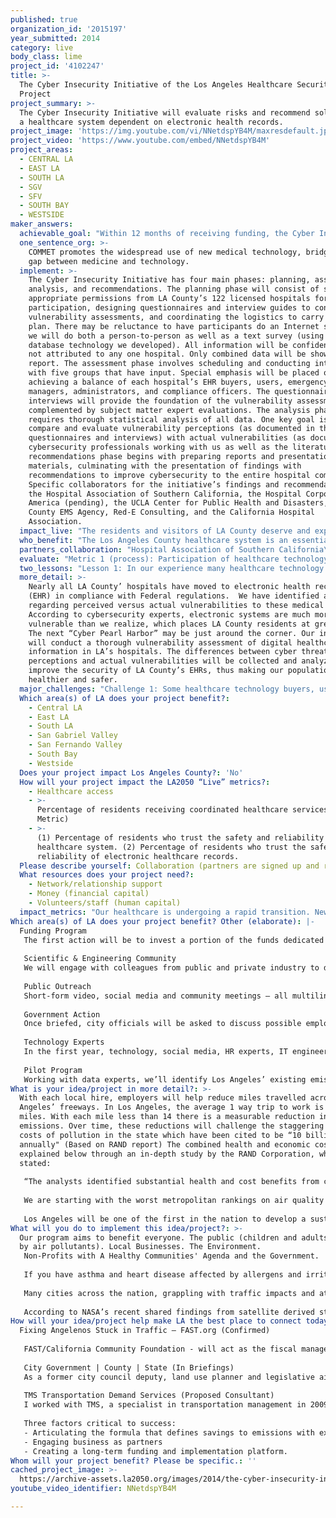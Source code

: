 ```yaml
---
published: true
organization_id: '2015197'
year_submitted: 2014
category: live
body_class: lime
project_id: '4102247'
title: >-
  The Cyber Insecurity Initiative of the Los Angeles Healthcare Security Systems
  Project
project_summary: >-
  The Cyber Insecurity Initiative will evaluate risks and recommend solutions to
  a healthcare system dependent on electronic health records.
project_image: 'https://img.youtube.com/vi/NNetdspYB4M/maxresdefault.jpg'
project_video: 'https://www.youtube.com/embed/NNetdspYB4M'
project_areas:
  - CENTRAL LA
  - EAST LA
  - SOUTH LA
  - SGV
  - SFV
  - SOUTH BAY
  - WESTSIDE
maker_answers:
  achievable_goal: "Within 12 months of receiving funding, the Cyber Insecurity Initiative will have completed most of the first two phases of its plan, and the third phase will be underway. The planning phase consists of securing appropriate permissions from hospitals and healthcare professionals for participation. We have already begun this process by approaching top-level administrators and healthcare/hospital associations for buy-in. The planning phase also includes designing questionnaires and interview guides; the formative work for this activity is already complete. \r\n\r\nThe assessment phase involves scheduling and conducting interviews with EHR technology buyers, users, disaster managers, administrators, and compliance officers. This is where the majority of the labor will be.  The principal goal is data collection.\r\n\r\nThe analysis phase consists of thorough statistical analysis of the data for the purpose of developing recommendations. We anticipate beginning this phase within one year of receiving funding. The final phase, recommendations, will be completed in the second year of the Cyber Insecurity Initiative. "
  one_sentence_org: >-
    COMMET promotes the widespread use of new medical technology, bridging the
    gap between medicine and technology.
  implement: >-
    The Cyber Insecurity Initiative has four main phases: planning, assessment,
    analysis, and recommendations. The planning phase will consist of securing
    appropriate permissions from LA County’s 122 licensed hospitals for
    participation, designing questionnaires and interview guides to conduct the
    vulnerability assessments, and coordinating the logistics to carry out the
    plan. There may be reluctance to have participants do an Internet survey, so
    we will do both a person-to-person as well as a text survey (using text to
    database technology we developed). All information will be confidential and
    not attributed to any one hospital. Only combined data will be shown in any
    report. The assessment phase involves scheduling and conducting interviews
    with five groups that have input. Special emphasis will be placed on
    achieving a balance of each hospital’s EHR buyers, users, emergency
    managers, administrators, and compliance officers. The questionnaires and
    interviews will provide the foundation of the vulnerability assessment,
    complemented by subject matter expert evaluations. The analysis phase
    requires thorough statistical analysis of all data. One key goal is to
    compare and evaluate vulnerability perceptions (as documented in the
    questionnaires and interviews) with actual vulnerabilities (as documented by
    cybersecurity professionals working with us as well as the literature). The
    recommendations phase begins with preparing reports and presentation
    materials, culminating with the presentation of findings with
    recommendations to improve cybersecurity to the entire hospital community. 
    Specific collaborators for the initiative’s findings and recommendations are
    the Hospital Association of Southern California, the Hospital Corporation of
    America (pending), the UCLA Center for Public Health and Disasters, the LA
    County EMS Agency, Red-E Consulting, and the California Hospital
    Association. 
  impact_live: "The residents and visitors of LA County deserve and expect a safe, reliable healthcare system that protects their personal health information and provides unimpeded information to the appropriate provider in a timely manner. We are still at the dawn of a rapidly evolving technological age in healthcare. As our use of healthcare technology and cyberspace expands, so do the cybersecurity threats. The Cyber Insecurity Initiative will proactively address these concerns now, guiding our use of new technology in a safe and responsible manner. By 2050, healthcare will be totally dependent on technology and cyberspace, and the decisions we make now will allow LA to take full advantage of benefits offered by reliable, digitized healthcare while proactively minimizing the risks to the private health information of every individual who uses LA County’s hospitals. \r\n\r\nFurthermore, in a world that is shrinking due to technology, the Cyber Insecurity Initiative will keep Los Angeles at the forefront of healthcare in an increasingly globalized world. LA is a truly global city. As of 2013, there were 3.5 million foreign-born residents in LA County, and there are 135 different languages spoken here.  An estimated 1 in 10 residents is undocumented, and we have millions of international visitors every year. LAX is the sixth busiest airport in the world. For the health of our residents and visitors, our economic prosperity requires a world class healthcare system that maximizes the safe and responsible use of EHRs \r\n\r\nAdditionally, disasters and public health emergencies (such as biological terrorism and pandemic diseases) must be considered. If used to its potential, our healthcare system can use EHRs to mitigate the effects of a disaster and speed the public health emergency response and recovery. In fact, the effective use of EHRs even has the potential to mitigate a pandemic disease in its tracks. This can only be achieved, however, if the system is safe and secure. \r\n\r\nFinally, the routine and safe use of EHRs will drastically improve the daily lives of all LA County residents and visitors. Healthcare can be provided faster, more effectively, more efficiently, and cheaper thanks to the benefits of digitized healthcare. The Cyber Insecurity Initiative will ensure that we do so in a way that minimizes or negates the potential risks to digitized healthcare as we approach 2050. Residents will feel safer knowing that their medical privacy is secure and the system is working well."
  who_benefit: "The Los Angeles County healthcare system is an essential public service available to all residents and visitors. Whether or not a specific individual is using that system at any given point in time, everyone in LA can benefit from that public good. While our thoughts go first to the ill or injured who currently require hospital care, everyone in LA knows that the emergency medical services, emergency rooms, and world class healthcare in general are available to them and their families, if needed. Whether directly or indirectly, all of us benefit from our healthcare system. A well functioning healthcare system is essential to a vibrant, resilient community that can continue to thrive. In the new century, a comprehensive, long-term approach to healthcare cybersecurity is essential to the reliability and public trust of the healthcare system.\r\n\r\nThe cyber security concerns include security breaches, data loss, data for ransom, data corruption Internet breakdown, electrical breakdown, and other hazards that will negatively impact our population’s health in an environment where we are rapidly becoming more and more dependent on digitized healthcare records. Whether caused by a terrorist, a hacker, an accident, or a disaster, the residents and visitors of LA can be assured that their healthcare information is safer thanks to the Cyber Insecurity Initiative. \r\n\r\nThe following examples illustrate the extent of modern security breaches. As healthcare becomes increasingly dependent on digital records, the impact of these breaches will rise. According to a report by a cyber security firm called Redspin, there was a 97% increase in health record breaches from 2010-2011. Ponemon found that these breaches cost the hacked organization approximately $240 per record. In 2011, TRICARE lost their EHR back-up tapes, affecting almost 5 million patients. In 2010, the North Bronx Healthcare Network had 1.7 million EHRs stolen by a hacker. In 2009, Blue Cross and Blue Shield of Tennessee had a hard drive with over one million EHRs stolen. These are among many examples of the mounting risks associated with the transition to EHRs. The costs associated with EHR security breaches are tremendous, and the potential impact on the public’s faith in healthcare providers is even greater.\r\n\r\nAdditionally, the methodology we use can be adapted to other infrastructure, such as public health, public safety (police and fire), emergency management, transportation, electrical grid, public works, etc. "
  partners_collaboration: "Hospital Association of Southern California\r\nHospital Corporation of America (pending)\r\nUCLA Center for Public Health and Disasters\r\nLA County EMS Agency\r\nCalifornia Hospital Association\r\nRed-E (cyber consulting firm)\r\n"
  evaluate: "Metric 1 (process): Participation of healthcare technology buyers, users, managers, administrators, and compliance officers in the Cyber Insecurity Initiative. To be most effective, we will require the buy-in and support of these individuals to properly assess cybersecurity concerns. The support of both top-level administrators and hospital/healthcare associations will help with this endeavor, and we have already gained some support from them for the initiative. We will certainly be successful with even moderate participation from healthcare technology buyers, users, disaster managers, administrators, and compliance officers, but we seek to maximize their participation.\r\n\r\nMetric 2 (outcome): Gap between perceived cyber threats to the healthcare system (by healthcare administrators, providers, etc.) and actual threats. This measure will be initially assessed through questionnaires and interviews with a wide range of healthcare technology buyers, users, disaster managers, administrators, and compliance officers. The Cyber Insecurity Initiative will then analyze the results and provide recommendations to address the gaps between perceived and actual threats. \r\n\r\nMetric 3 (outcome): Public trust in the safety, accessibility, and reliability of the healthcare system is dependent on technology and cyberspace. This public trust is essential. Public concerns with the healthcare system, such as with the fire departments and emergency medical services response times, are fundamental to the trust in the healthcare system. The EMS system in LA County has already started using EHRs from the moment of first contact with patients (before they even get transported to the hospital). The Cyber Insecurity Initiative can provide recommendations to assess and improve the public’s trust in the emergency medical services system. This can also eventually be extended to other parts of the county’s infrastructure."
  two_lessons: "Lesson 1: In our experience many healthcare technology buyers, users, disaster managers, administrators, and compliance officers are either unaware of or do not fully appreciate the cybersecurity risks to healthcare data.  This lesson is based on consultation with cybersecurity professionals, the literature, and anecdotal information regarding the perceptions of healthcare professionals. This lesson, as well as the desire to have a resilient, robust system in place, is what prompted the need for the Cyber Insecurity Initiative. The extent and scope of the mismatch between cybersecurity and healthcare professionals will be determined and analyzed. Furthermore, many healthcare professionals are reluctant to participate in this type of research because it shines a light on a sensitive issue that they do not fully understand nor want to make public. In other words, they may not want to share their concerns. This is why buy-in and active support from top-level administrators and healthcare/hospital associations is critical.\r\n\r\nLesson 2: Black Swan (low probability, high impact) types of disasters are not part of our daily routine. Thus, many cyber concerns are handled outside the knowledge of the general public. The public’s trust in the healthcare system includes a basic assumption that cybersecurity issues are appropriately addressed. The public is not aware that many healthcare technology buyers, users, disaster managers, administrators, and compliance officers lack a full multidisciplinary appreciation of the cybersecurity risks to their personal health information. Were such knowledge to become widely publicized, then the public’s trust of the healthcare system would be diminished. That’s why it’s so important for the Cyber Insecurity Initiative to be funded. With funding we can proactively address these cybersecurity concerns now, before vulnerabilities can be exploited or new risks can develop. If a current or emerging vulnerability of cybersecurity was exploited without a program like the Cyber Insecurity Initiative to address it, the public trust in the healthcare system would be diminished or even violated."
  more_detail: >-
    Nearly all LA County’ hospitals have moved to electronic health records
    (EHR) in compliance with Federal regulations.  We have identified a mismatch
    regarding perceived versus actual vulnerabilities to these medical records.
    According to cybersecurity experts, electronic systems are much more
    vulnerable than we realize, which places LA County residents at great risk. 
    The next “Cyber Pearl Harbor” may be just around the corner. Our initiative
    will conduct a thorough vulnerability assessment of digital healthcare
    information in LA’s hospitals. The differences between cyber threat
    perceptions and actual vulnerabilities will be collected and analyzed to
    improve the security of LA County’s EHRs, thus making our population
    healthier and safer.
  major_challenges: "Challenge 1: Some healthcare technology buyers, users, disaster managers, administrators, and compliance officers may be reluctant to participate. In many cases, these individuals are generally aware of such cybersecurity concerns (or perceptions), but do not want the issue examined in detail by an outsider to the hospital or hospital organization. They may not want attention placed on their institution’s weaknesses. \r\n\r\nStrategy 1: Gain buy-in and active support from top-level administrators and healthcare/hospital associations. Help them understand how it is in their organizations’ best interests to proactively study and address these problems. Have them require or encourage their subordinates to participate.  Assure them that all information is confidential and no data will be attributed to any individual, hospital or hospital group. We will give them the opportunity to do either a person-to-person survey or a text-based survey on their cell phones. \r\n\r\n\r\nChallenge 2: Scheduling and logistics. The Cyber Insecurity Initiative will require a substantial number of interviews with healthcare technology buyers, users, disaster managers, administrators, and compliance officers. These are busy professionals with limited time for participating in an endeavor like this. Our organization has excellent project managers, but they will be engaged full time with coordinating the schedules of both the healthcare professionals and the interviewers to accomplish our objective. This phase will take six to eight months to complete. \r\n\r\nStrategy 2: This challenge will be mitigated in a few different ways.  First, the Cyber Insecurity Initiative will ensure that top-level administrators and healthcare/hospital associations require appropriate employees to participate. Second, we will establish the population of potential interviews before starting, and then ensure that our completed interviews are representative of that population. Third, we will develop a text message based questionnaire to ensure that we can collect some data from healthcare professionals who are unable to provide interviews. Since an Internet survey may be troubling to some, we will make available a texting technology we developed that can record and catalog responses in the event that a face-to-face interview is not possible or desirable. This technology has been tested in Vietnam for disease surveillance as well as with the LA County Department of Health Services for assessing waiting room time."
  Which area(s) of LA does your project benefit?:
    - Central LA
    - East LA
    - South LA
    - San Gabriel Valley
    - San Fernando Valley
    - South Bay
    - Westside
  Does your project impact Los Angeles County?: 'No'
  How will your project impact the LA2050 “Live” metrics?:
    - Healthcare access
    - >-
      Percentage of residents receiving coordinated healthcare services (Dream
      Metric)
    - >-
      (1) Percentage of residents who trust the safety and reliability of the
      healthcare system. (2) Percentage of residents who trust the safety and
      reliability of electronic healthcare records. 
  Please describe yourself: Collaboration (partners are signed up and ready to hit the ground running!)
  What resources does your project need?:
    - Network/relationship support
    - Money (financial capital)
    - Volunteers/staff (human capital)
  impact_metrics: "Our healthcare is undergoing a rapid transition. New laws are changing the way we provide care, healthcare costs are still out of control, providers are changing how they interact with patients, public health is underfunded, hospital profit margins are reduced, and all medical records are being digitized. This “perfect storm” helps put the importance of proper cyber safeguards in a broader context. \r\n\r\nHealthcare is a critical “public good” that benefits all residents and visitors to LA directly or indirectly. The reality is that a safe and reliable healthcare system is assumed and expected. We take it as a “given”, without specificity or insight regarding how complex it really is.  On occasion, the news media highlights various concerns for the public, such as when the Los Angeles Fire Department was faulted for its slower-than-reported EMS response times in 2013. \r\n\r\nFirst and foremost, public knowledge of the benefits from the Cyber Insecurity Initiative should increase the percentage of residents who receive coordinated healthcare access in LA. They will be assured that the healthcare system is proactively and responsibly addressing cybersecurity as the use of digitized healthcare expands and evolves. \r\n\r\nThe reality, though, is that many residents and visitors will be less aware of how the metrics of the Cyber Insecurity Initiative are actually achieved. First, we seek to better align cyber threat perceptions of administrators, providers, etc. with the actual cyber risks. Second, we will make recommendations to close gaps and improve upon security. Because the data has not yet been collected or analyzed, these recommendations and the metrics derived from them cannot yet be concretely defined. This is why a grant from LA2050 is so essential.\r\n\r\nIn a general sense, the recommendations and metrics center on anticipated cybersecurity and reliability domains since breaches have already occurred, hospitals have been fined, and records have been corrupted. These domains include the frequency and extent of security breaches and/or data loss, the speed and reliability of data retrieval and transfer, the usage rates and reliability of EHRs, and so on. In many cases, the general public will not be aware of these metrics even though they are critical to the health and wellbeing of the population. They can be aggregated under the categories of “public trust in the safety and reliability of the healthcare system” and “public trust in the safety and reliability of EHRs.\""
Which area(s) of LA does your project benefit? Other (elaborate): |-
  Funding Program
   The first action will be to invest a portion of the funds dedicated to creating further investment by government and foundations charged with advancing healthy communities measures by pragmatic and measurable means. 
   
   Scientific & Engineering Community
   We will engage with colleagues from public and private industry to develop a government briefing document. Experts will confirm the variables: numbers of cars travelling to work each day, number of miles on average for LA County, the results that could come from some local hiring percentage of the workforce. Experts will work with us to define reasonable parameters to Los Angeles and its best case for reducing emissions. The concept here is to provide insight to leaders on the type of carbon capture that is achievable, to begin creating the stage for action.
   
   Public Outreach
   Short-form video, social media and community meetings – all multilingual – will brief, educate and engage the public regarding the benefits from employer, resident and commuter perspectives. Outreach will be designed to attract start-ups and entrepreneurs, who will be part of the system making those stronger connections to employees.
   
   Government Action
   Once briefed, city officials will be asked to discuss possible employer incentives working with council leaders responsible for sustainable communities’ planning and economic development. After local hiring program briefings are established, employers will be invited to participate in the menu of incentives available on a city, county and state level. 
   
   Technology Experts
   In the first year, technology, social media, HR experts, IT engineers will be invited to begin developing the framework to create stronger connections between employers in search of local talent and residents in search of the jobs suitable to their experience at all levels. In addition, the applications that are currently available to help employers measure the emissions savings they achieve through local hiring will be assessed. 
   
   Pilot Program
   Working with data experts, we’ll identify Los Angeles’ existing emissions standing and define the potential reduction of emissions and/or improvement to air quality resulting from an initial pilot program of employees hired within a certain radius of local employers.
What is your idea/project in more detail?: >-
  With each local hire, employers will help reduce miles travelled across Los
  Angeles’ freeways. In Los Angeles, the average 1 way trip to work is 14.3
  miles. With each mile less than 14 there is a measurable reduction in
  emissions. Over time, these reductions will challenge the staggering economic
  costs of pollution in the state which have been cited to be “10 billion
  annually" (Based on RAND report) The combined health and economic costs are
  explained below through an in-depth study by the RAND Corporation, which also
  stated:
   
   “The analysts identified substantial health and cost benefits from cleaner air. Nearly 30,000 hospital admissions and ER visits could have been avoided over the two-year period, with resulting savings of about $193 million. Because public insurers such as Medicare and Medi-Cal paid most of the pollution-related health care bill, they have a lot to gain from cleaner air. But employers and private insurers also have sizable financial interest in reducing air pollution. The number of adverse health events that clean air would have prevented, and the resulting savings, varied across the state, depending on the local level of pollution.” 
   
   We are starting with the worst metropolitan rankings on air quality in the nation with a tremendous health care and human cost for Californians. Local hiring can be tagged as a “preventative” health measure, improving daily life for residents with a plan that thwarts emission release. Our Local Hire initiative, once applied, will provide a new principle of urban hiring that results in shorter commutes, cleaner air, and more time for residents to improve their quality of life. 
   
   Los Angeles will be one of the first in the nation to develop a sustainable model that includes a behavioral shift that addresses traffic congestion and meets environmental, economic public policy objectives, thus creating a new path for LA's future.
What will you do to implement this idea/project?: >-
  Our program aims to benefit everyone. The public (children and adults at-risk
  by air pollutants). Local Businesses. The Environment.
   Non-Profits with A Healthy Communities' Agenda and the Government. 
   
   If you have asthma and heart disease affected by allergens and irritants living in Los Angeles, travelling through the city can be stressful and dangerous. Many lower-income residents live close to major thoroughfares and freeways where particulates and other emissions are significantly higher. They are often less able to monitor pollution-related medical problems and maintain good health due to lack of adequate health care. 
   
   Many cities across the nation, grappling with traffic impacts and attempting to define sustainable measures to deliver a measure of health in urban environments, may assess, adjust and revise the model to meet their own objectives. 
   
   According to NASA’s recent shared findings from satellite derived studies regarding NO 2 (fossil fuel emissions) show that “Even though larger cities are typically more energy efficient with lower per capita emissions, more people still translates to more pollution. For LA County’s almost 10 million residents, the concept that we can provide a method to prevent emissions from adding to existing levels of pollution should warrant support for implementing a model. http://www.nasa.gov/content/goddard/nasa-scientists-relate-urban-population-to-air-pollution/#.U9V8_o1dXIo.
How will your idea/project help make LA the best place to connect today? In LA2050?: |-
  Fixing Angelenos Stuck in Traffic – FAST.org (Confirmed)
   
   FAST/California Community Foundation - will act as the fiscal manager and assist with: technical data analysis, strategic implementation planning working with the business community. FAST has extensive experience in transit planning and analysis and works in cooperation with the business community as a stakeholder. FAST is currently working on enhancing Los Angeles alternatives to cars through bike share and other measures. As the average miles lessen in Los Angeles from 14, options for alternatives become viable. 
   
   City Government | County | State (In Briefings)
   As a former city council deputy, land use planner and legislative aide, my job will be to discuss the proposal with city council members vested in economic and environmental matters and develop an incentive based program that will reward employers for the contribution to the local economy. Incentives could range from awards of recognition for leadership to financial savings. The first step is to examine what’s possible in a post-recession climate. The critical aspect to developing local hiring is to ensure that actions taken support a normal course of business rather than to attempt to control business through regulation. 
   
   TMS Transportation Demand Services (Proposed Consultant)
   I worked with TMS, a specialist in transportation management in 2009 to discuss the concept of local hiring as a transportation demand management measure and to identify a means of calculating savings in vehicle miles travelled across the city. TMS is an advisor to business and government nationally on adaptive measures and transit alternatives that solve congestion. A portion of the budget will be retained for their counsel in synthesizing the technical data and adding insight to discussions with leaders in the state on the adoption as a sustainable communities action consistent with clean air mandates. 
   
   Three factors critical to success:
   - Articulating the formula that defines savings to emissions with expert agreement from city, county and state government and the scientific/environmental community.
   - Engaging business as partners 
   - Creating a long-term funding and implementation platform.
Whom will your project benefit? Please be specific.: ''
cached_project_image: >-
  https://archive-assets.la2050.org/images/2014/the-cyber-insecurity-initiative-of-the-los-angeles-healthcare-security-systems-project/img.youtube.com/vi/NNetdspYB4M/maxresdefault.jpg
youtube_video_identifier: NNetdspYB4M

---
```

